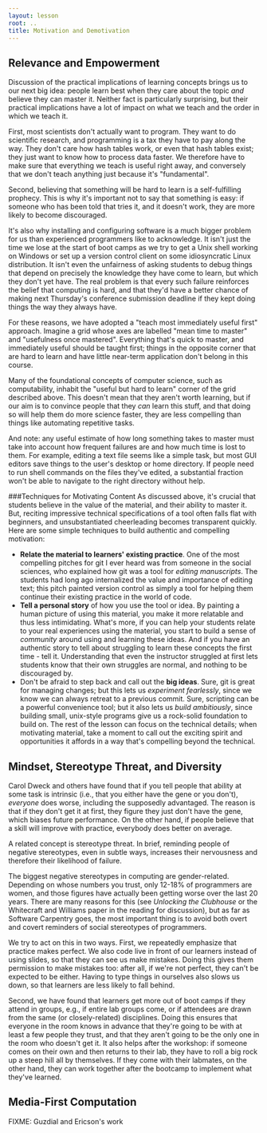 ```yaml
---
layout: lesson
root: ..
title: Motivation and Demotivation
---
```

## Relevance and Empowerment

Discussion of the practical implications of learning concepts
brings us to our next big idea:
people learn best when they care about the topic *and* believe they can master it.
Neither fact is particularly surprising,
but their practical implications have a lot of impact on what we teach
and the order in which we teach it.

First, most scientists don't actually want to program.
They want to do scientific research,
and programming is a tax they have to pay along the way.
They don't care how hash tables work, or even that hash tables exist;
they just want to know how to process data faster.
We therefore have to make sure that everything we teach is useful right away,
and conversely that we don't teach anything just because it's "fundamental".

Second,
believing that something will be hard to learn is a self-fulfilling prophecy.
This is why it's important not to say that something is easy:
if someone who has been told that tries it,
and it doesn't work,
they are more likely to become discouraged.

It's also why installing and configuring software is a much bigger problem for us
than experienced programmers like to acknowledge.
It isn't just the time we lose at the start of boot camps
as we try to get a Unix shell working on Windows
or set up a version control client on some idiosyncratic Linux distribution.
It isn't even the unfairness of asking students to debug things
that depend on precisely the knowledge they have come to learn,
but which they don't yet have.
The real problem is that every such failure reinforces the belief that computing is hard,
and that they'd have a better chance of making next Thursday's conference submission deadline
if they kept doing things the way they always have.

For these reasons,
we have adopted a "teach most immediately useful first" approach.
Imagine a grid whose axes are labelled "mean time to master" and "usefulness once mastered".
Everything that's quick to master, and immediately useful should be taught first;
things in the opposite corner
that are hard to learn and have little near-term application
don't belong in this course.

Many of the foundational concepts of computer science,
such as computability,
inhabit the "useful but hard to learn" corner of the grid described above.
This doesn't mean that they aren't worth learning,
but if our aim is to convince people that they *can* learn this stuff,
and that doing so will help them do more science faster,
they are less compelling than things like automating repetitive tasks.

And note:
any useful estimate of how long something takes to master must take into account
how frequent failures are
and how much time is lost to them.
For example,
editing a text file seems like a simple task,
but most GUI editors save things to the user's desktop or home directory.
If people need to run shell commands on the files they've edited,
a substantial fraction won't be able to navigate to the right directory without help.

###Techniques for Motivating Content
As discussed above, it's crucial that students believe in the value of the material,
and their ability to master it. But, reciting impressive technical specifications of
a tool often falls flat with beginners, and unsubstantiated cheerleading
becomes transparent quickly.
Here are some simple techniques to build authentic and compelling motivation:

 - **Relate the material to learners' existing practice**. One of the most compelling
 pitches for git I ever heard was from someone in the social sciences,
 who explained how git was a tool for *editing manuscripts*.
 The students had long ago internalized the value and importance of editing text;
 this pitch painted version control as simply a tool for helping them continue their
 existing practice in the world of code.
 - **Tell a personal story** of how you use the tool or idea. By painting a human
 picture of using this material, you make it more relatable and thus less intimidating.
 What's more, if you can help your students relate to your real experiences using the
 material, you start to build a sense of *community* around using and learning these ideas.
 And if you have an authentic story to tell about struggling to learn these concepts
 the first time - tell it. Understanding that even the instructor struggled at first
 lets students know that their own struggles are normal, and nothing to be discouraged by.
 - Don't be afraid to step back and call out the **big ideas**. Sure, git is great for
 managing changes; but this lets us *experiment fearlessly*, since we know we can always
 retreat to a previous commit. Sure, scripting can be a powerful convenience tool;
 but it also lets us *build ambitiously*, since building small, unix-style programs
 give us a rock-solid foundation to build on. The rest of the lesson can focus on the
 technical details; when motivating material, take a moment to call out the exciting
 spirit and opportunities it affords in a way that's compelling beyond the technical.

## Mindset, Stereotype Threat, and Diversity

Carol Dweck and others have found that if you tell people that ability at some task is intrinsic
(i.e., that you either have the gene or you don't),
*everyone* does worse, including the supposedly advantaged.
The reason is that if they don't get it at first,
they figure they just don't have the gene,
which biases future performance.
On the other hand,
if people believe that a skill will improve with practice,
everybody does better on average.

A related concept is stereotype threat.
In brief,
reminding people of negative stereotypes,
even in subtle ways,
increases their nervousness and therefore their likelihood of failure.

The biggest negative stereotypes in computing are gender-related.
Depending on whose numbers you trust,
only 12-18% of programmers are women,
and those figures have actually been getting worse over the last 20 years.
There are many reasons for this
(see *Unlocking the Clubhouse* or the Whitecraft and Williams paper in the reading for discussion),
but as far as Software Carpentry goes,
the most important thing is to avoid both overt and covert reminders of social stereotypes of programmers.

We try to act on this in two ways.
First, we repeatedly emphasize that practice makes perfect.
We also code live in front of our learners instead of using slides,
so that they can see us make mistakes.
Doing this gives them permission to make mistakes too:
after all, if we're not perfect, they can't be expected to be either.
Having to type things in ourselves also slows us down,
so that learners are less likely to fall behind.

Second,
we have found that learners get more out of boot camps if they attend in groups,
e.g.,
if entire lab groups come,
or if attendees are drawn from the same (or closely-related) disciplines.
Doing this ensures that everyone in the room knows in advance
that they're going to be with at least a few people they trust,
and that they aren't going to be the only one in the room who doesn't get it.
It also helps after the workshop:
if someone comes on their own and then returns to their lab,
they have to roll a big rock up a steep hill all by themselves.
If they come with their labmates,
on the other hand,
they can work together after the bootcamp to implement what they've learned.

## Media-First Computation

FIXME: Guzdial and Ericson's work
